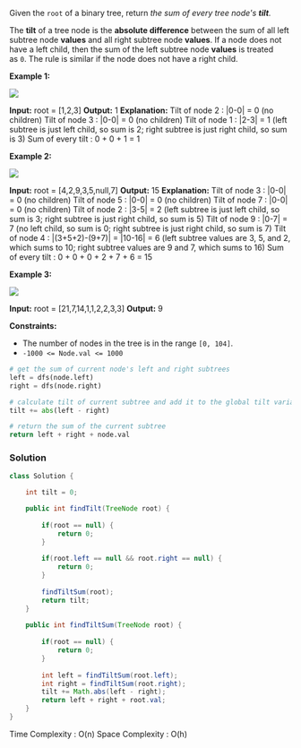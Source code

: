 
Given the `root` of a binary tree, return _the sum of every tree node's **tilt**._

The **tilt** of a tree node is the **absolute difference** between the sum of all left subtree node **values** and all right subtree node **values**. If a node does not have a left child, then the sum of the left subtree node **values** is treated as `0`. The rule is similar if the node does not have a right child.

**Example 1:**

![](https://assets.leetcode.com/uploads/2020/10/20/tilt1.jpg)

**Input:** root = [1,2,3]
**Output:** 1
**Explanation:** 
Tilt of node 2 : |0-0| = 0 (no children)
Tilt of node 3 : |0-0| = 0 (no children)
Tilt of node 1 : |2-3| = 1 (left subtree is just left child, so sum is 2; right subtree is just right child, so sum is 3)
Sum of every tilt : 0 + 0 + 1 = 1

**Example 2:**

![](https://assets.leetcode.com/uploads/2020/10/20/tilt2.jpg)

**Input:** root = [4,2,9,3,5,null,7]
**Output:** 15
**Explanation:** 
Tilt of node 3 : |0-0| = 0 (no children)
Tilt of node 5 : |0-0| = 0 (no children)
Tilt of node 7 : |0-0| = 0 (no children)
Tilt of node 2 : |3-5| = 2 (left subtree is just left child, so sum is 3; right subtree is just right child, so sum is 5)
Tilt of node 9 : |0-7| = 7 (no left child, so sum is 0; right subtree is just right child, so sum is 7)
Tilt of node 4 : |(3+5+2)-(9+7)| = |10-16| = 6 (left subtree values are 3, 5, and 2, which sums to 10; right subtree values are 9 and 7, which sums to 16)
Sum of every tilt : 0 + 0 + 0 + 2 + 7 + 6 = 15

**Example 3:**

![](https://assets.leetcode.com/uploads/2020/10/20/tilt3.jpg)

**Input:** root = [21,7,14,1,1,2,2,3,3]
**Output:** 9

**Constraints:**

- The number of nodes in the tree is in the range `[0, 104]`.
- `-1000 <= Node.val <= 1000`

```python
# get the sum of current node's left and right subtrees
left = dfs(node.left)
right = dfs(node.right)

# calculate tilt of current subtree and add it to the global tilt variable
tilt += abs(left - right)

# return the sum of the current subtree
return left + right + node.val
```

### Solution

```java
class Solution {

	int tilt = 0;

	public int findTilt(TreeNode root) {
	
		if(root == null) {
			return 0;
		}
		
		if(root.left == null && root.right == null) {
			return 0;
		}
		
		findTiltSum(root);
		return tilt;
	}
	
	public int findTiltSum(TreeNode root) {
		
		if(root == null) {
			return 0;
		}
		
		int left = findTiltSum(root.left);
		int right = findTiltSum(root.right);
		tilt += Math.abs(left - right);
		return left + right + root.val;
	}
}
```


Time Complexity : O(n) 
Space Complexity : O(h)